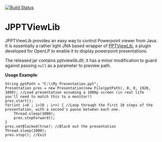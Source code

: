[![Build Status](https://travis-ci.org/berry120/jpptviewlib.svg?branch=master)](https://travis-ci.org/berry120/jpptviewlib)

# JPPTViewLib

JPPTViewLib provides an easy way to control Powerpoint viewer from Java. It is essentially a rather light JNA based wrapper of [PPTViewLib](http://bazaar.launchpad.net/~openlp-core/openlp/trunk/view/head:/openlp/plugins/presentations/lib/pptviewlib/), a plugin developed for OpenLP to enable it to display powerpoint presentations.

The released jar contains pptviewlib.dll; it has a minor modification to guard against passing `null` as a parameter to preview path.

**Usage Example**:

```
String pptPath = "C:\\My Presentation.ppt";
Presentation pres = new Presentation(new File(pptPath), 0, 0, 1920, 1080); //Load presentation assuming a 1080p screen (in real life you'll need to match this to a monitor!)
pres.start();
for(int i=0 ; i<10 ; i++) { //Loop through the first 10 steps of the presentation, with a second's pause between each one.
    Thread.sleep(1000);
    pres.stepForward();
}
pres.setBlacked(true); //Black out the presentation
Thread.sleep(1000);
pres.stop(); //Exit
```
